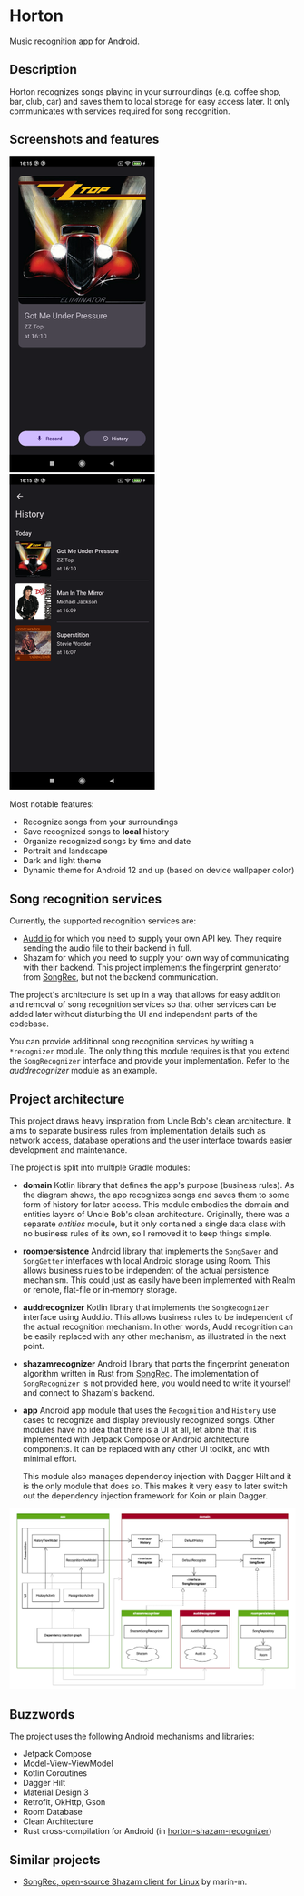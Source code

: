 # Horton
Music recognition app for Android.

## Description
Horton recognizes songs playing in your surroundings (e.g. coffee shop, bar, club, car) and saves them to local storage for easy access later. It only communicates with services required for song recognition. 

## Screenshots and features
<img src="./images/horton_recognize_dark.png" width=256/> <img src="./images/horton_history_dark.png" width=256/>

Most notable features: 
- Recognize songs from your surroundings
- Save recognized songs to **local** history
- Organize recognized songs by time and date
- Portrait and landscape
- Dark and light theme
- Dynamic theme for Android 12 and up (based on device wallpaper color)

## Song recognition services
Currently, the supported recognition services are: 
- [Audd.io](https://audd.io/) for which you need to supply your own API key. They require sending the audio file to their backend in full. 
- Shazam for which you need to supply your own way of communicating with their backend. This project implements the fingerprint generator from [SongRec](https://github.com/marin-m/SongRec), but not the backend communication.

The project's architecture is set up in a way that allows for easy addition and removal of song recognition services so that other services can be added later without disturbing the UI and independent parts of the codebase.

You can provide additional song recognition services by writing a `*recognizer` module. The only thing this module requires is that you extend the `SongRecognizer` interface and provide your implementation. Refer to the *auddrecognizer* module as an example. 

## Project architecture
This project draws heavy inspiration from Uncle Bob's clean architecture. It aims to separate business rules from implementation details such as network access, database operations and the user interface towards easier development and maintenance. 

The project is split into multiple Gradle modules: 

- **domain** Kotlin library that defines the app's purpose (business rules). As the diagram shows, the app recognizes songs and saves them to some form of history for later access. This module embodies the domain and entities layers of Uncle Bob's clean architecture. Originally, there was a separate *entities* module, but it only contained a single data class with no business rules of its own, so I removed it to keep things simple. 

- **roompersistence** Android library that implements the `SongSaver` and `SongGetter` interfaces with local Android storage using Room. This allows business rules to be independent of the actual persistence mechanism. This could just as easily have been implemented with Realm or remote, flat-file or in-memory storage. 

- **auddrecognizer** Kotlin library that implements the `SongRecognizer` interface using Audd.io. This allows business rules to be independent of the actual recognition mechanism. In other words, Audd recognition can be easily replaced with any other mechanism, as illustrated in the next point. 

- **shazamrecognizer** Android library that ports the fingerprint generation algorithm written in Rust from [SongRec](https://github.com/marin-m/SongRec). The implementation of `SongRecognizer` is not provided here, you would need to write it yourself and connect to Shazam's backend. 

- **app** Android app module that uses the `Recognition` and `History` use cases to recognize and display previously recognized songs. Other modules have no idea that there is a UI at all, let alone that it is implemented with Jetpack Compose or Android architecture components. It can be replaced with any other UI toolkit, and with minimal effort. 

    This module also manages dependency injection with Dagger Hilt and it is the only module that does so. This makes it very easy to later switch out the dependency injection framework for Koin or plain Dagger. 

![Dependency diagram](./images/dependency_diagram.png "Dependency diagram")

## Buzzwords
The project uses the following Android mechanisms and libraries: 
- Jetpack Compose
- Model-View-ViewModel
- Kotlin Coroutines
- Dagger Hilt
- Material Design 3
- Retrofit, OkHttp, Gson
- Room Database
- Clean Architecture
- Rust cross-compilation for Android (in [horton-shazam-recognizer](https://github.com/davidtakac/horton-shazam-recognizer))

## Similar projects
- [SongRec, open-source Shazam client for Linux](https://github.com/marin-m/SongRec) by marin-m. 